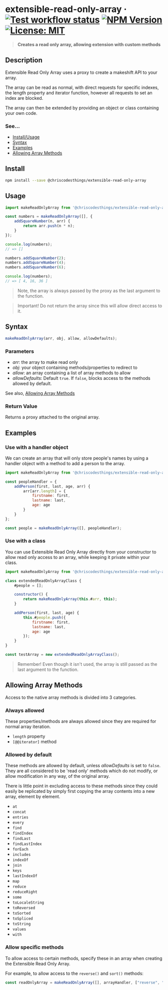# extensible-read-only-array &middot;  [![Test workflow status](https://github.com/ChrisCodesThings/extensible-read-only-array/actions/workflows/test.yml/badge.svg)](../../actions/workflows/test.yml) [![NPM Version](https://img.shields.io/npm/v/@chriscodesthings/extensible-read-only-array)](https://www.npmjs.com/package/@chriscodesthings/extensible-read-only-array) [![License: MIT](https://img.shields.io/badge/License-MIT-blue.svg)](https://opensource.org/licenses/MIT)

> **Creates a read only array, allowing extension with custom methods**

## Description

Extensible Read Only Array uses a proxy to create a makeshift API to your array. 

The array can be read as normal, with direct requests for specific indexes, the length property and iterator function, however all requests to set an index are blocked.

The array can then be extended by providing an object or class containing your own code.

### See...
- [Install/Usage](#install "Install and Usage")
- [Syntax](#syntax "Syntax")
- [Examples](#examples "Examples")
- [Allowing Array Methods](#allowing-array-methods "Allowing Array Methods")

## Install

```sh
npm install --save @chriscodesthings/extensible-read-only-array
```

## Usage

```js
import makeReadOnlyArray from '@chriscodesthings/extensible-read-only-array';

const numbers = makeReadOnlyArray([], {
    addSquareNumber(n, arr) {
        return arr.push(n * n);
    }
});

console.log(numbers);
// => []

numbers.addSquareNumber(2);
numbers.addSquareNumber(4);
numbers.addSquareNumber(6);

console.log(numbers);
// => [ 4, 16, 36 ]
```

> Note, the array is always passed by the proxy as the last argument to the function.

> Important! Do not return the array since this will allow direct access to it.

## Syntax

```js
makeReadOnlyArray(arr, obj, allow, allowDefaults);
```

### Parameters

- *arr*: the array to make read only
- *obj*: your object containing methods/properties to redirect to
- *allow*: an array containing a list of array methods to allow
- *allowDefaults*: Default `true`. If `false`, blocks access to the methods allowed by default. 

See also, [Allowing Array Methods](#allowing-array-methods "Allowing Array Methods")

### Return Value

Returns a proxy attached to the original array.

## Examples

### Use with a handler object

We can create an array that will only store people's names by using a handler object with a method to add a person to the array.

```js
import makeReadOnlyArray from '@chriscodesthings/extensible-read-only-array';

const peopleHandler = {
    addPerson(first, last, age, arr) {
        arr[arr.length] = {
            firstname: first,
            lastname: last,
            age: age
        }
    }
};

const people = makeReadOnlyArray([], peopleHandler);
```

### Use with a class

You can use Extensible Read Only Array directly from your constructor to allow read only access to an array, while keeping it private within your class. 

```js
import makeReadOnlyArray from '@chriscodesthings/extensible-read-only-array';

class extendedReadOnlyArrayClass {
    #people = [];

    constructor() {
        return makeReadOnlyArray(this.#arr, this);
    }

    addPerson(first, last, age) {
        this.#people.push({
            firstname: first,
            lastname: last,
            age: age
        });
    }
}

const testArray = new extendedReadOnlyArrayClass();
```

> Remember! Even though it isn't used, the array is still passed as the last argument to the function.

## Allowing Array Methods

Access to the native array methods is divided into 3 categories.

### Always allowed

These properties/methods are always allowed since they are required for normal array iteration.

- `length` property
- `[@@iterator]` method

### Allowed by default

These methods are allowed by default, unless *allowDefaults* is set to `false`. They are all considered to be 'read only' methods which do not modify, or allow modification in any way, of the original array.

There is little point in excluding access to these methods since they could easily be replicated by simply first copying the array contents into a new array, element by element.

- `at`
- `concat`
- `entries`
- `every`
- `find`
- `findIndex`
- `findLast`
- `findLastIndex`
- `forEach`
- `includes`
- `indexOf`
- `join`
- `keys`
- `lastIndexOf`
- `map`
- `reduce`
- `reduceRight`
- `some`
- `toLocaleString`
- `toReversed`
- `toSorted`
- `toSpliced`
- `toString`
- `values`
- `with`

### Allow specific methods

To allow access to certain methods, specify these in an array when creating the Extensible Read Only Array.

For example, to allow access to the `reverse()` and `sort()` methods:
```js
const readOnlyArray = makeReadOnlyArray([], arrayHandler, ["reverse", "sort"]);
```
